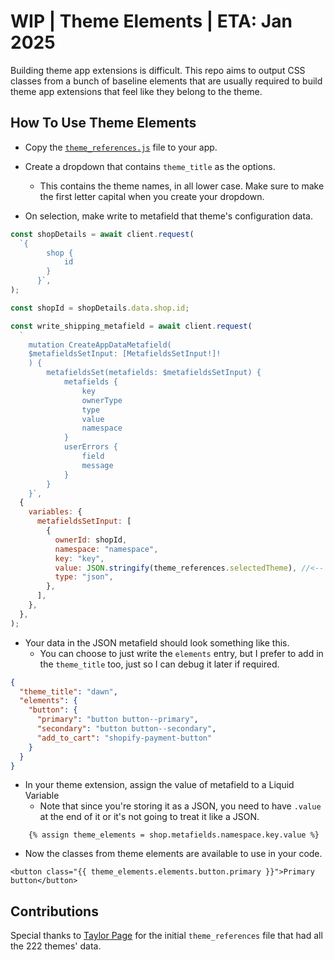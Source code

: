 # WIP | Theme Elements | ETA: Jan 2025 

Building theme app extensions is difficult. This repo aims to output CSS classes from a bunch of baseline elements that are usually required to build theme app extensions that feel like they belong to the theme.

## How To Use Theme Elements

- Copy the [`theme_references.js`](./theme_references.js) file to your app.

- Create a dropdown that contains `theme_title` as the options.

  - This contains the theme names, in all lower case. Make sure to make the first letter capital when you create your dropdown.

- On selection, make write to metafield that theme's configuration data.

```javascript
const shopDetails = await client.request(
  `{
        shop {
            id
        }
      }`,
);

const shopId = shopDetails.data.shop.id;

const write_shipping_metafield = await client.request(
  `
    mutation CreateAppDataMetafield(
    $metafieldsSetInput: [MetafieldsSetInput!]!
    ) {
        metafieldsSet(metafields: $metafieldsSetInput) {
            metafields {
                key
                ownerType
                type
                value
                namespace
            }
            userErrors {
                field
                message
            }
        }
    }`,
  {
    variables: {
      metafieldsSetInput: [
        {
          ownerId: shopId,
          namespace: "namespace",
          key: "key",
          value: JSON.stringify(theme_references.selectedTheme), //<-- Selected theme goes here
          type: "json",
        },
      ],
    },
  },
);
```

- Your data in the JSON metafield should look something like this.
  - You can choose to just write the `elements` entry, but I prefer to add in the `theme_title` too, just so I can debug it later if required.

```json
{
  "theme_title": "dawn",
  "elements": {
    "button": {
      "primary": "button button--primary",
      "secondary": "button button--secondary",
      "add_to_cart": "shopify-payment-button"
    }
  }
}
```

- In your theme extension, assign the value of metafield to a Liquid Variable
  - Note that since you're storing it as a JSON, you need to have `.value` at the end of it or it's not going to treat it like a JSON.

```liquid
    {% assign theme_elements = shop.metafields.namespace.key.value %}
```

- Now the classes from theme elements are available to use in your code.

```liquid
<button class="{{ theme_elements.elements.button.primary }}">Primary button</button>
```

## Contributions

Special thanks to [Taylor Page](https://x.com/TRPage_dev) for the initial `theme_references` file that had all the 222 themes' data.
